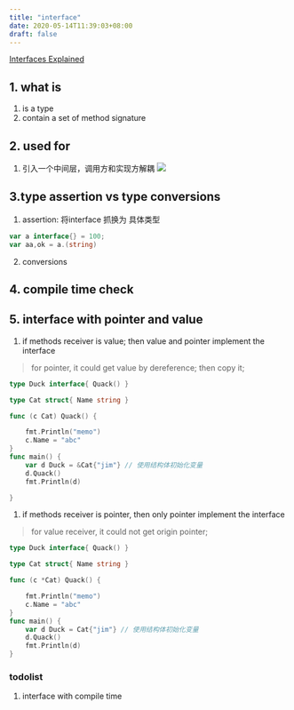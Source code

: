 ```yaml
---
title: "interface"
date: 2020-05-14T11:39:03+08:00
draft: false
---
```

[Interfaces Explained](https://www.alexedwards.net/blog/interfaces-explained)



## 1. what is 
1. is a type 
2. contain a set of method signature


## 2. used for

1. 引入一个中间层，调用方和实现方解耦
![](https://img.draveness.me/golang-interface.png)



## 3.type assertion  vs  type conversions

1. assertion:
   将interface 抓换为 具体类型
```go
var a interface{} = 100;
var aa,ok = a.(string)
```

2. conversions


## 4. compile time check


## 5. interface with pointer and  value

1. if methods receiver is value; then value and pointer implement the interface
> for pointer, it could get value by dereference; then copy it;

```go
type Duck interface{ Quack() }

type Cat struct{ Name string }

func (c Cat) Quack() {

	fmt.Println("memo")
	c.Name = "abc"
}
func main() {
	var d Duck = &Cat{"jim"} // 使用结构体初始化变量
	d.Quack()
	fmt.Println(d)

}

```

1. if methods receiver is pointer, then only pointer implement the interface

> for value receiver, it could not get origin pointer;

```go
type Duck interface{ Quack() }

type Cat struct{ Name string }

func (c *Cat) Quack() {

	fmt.Println("memo")
	c.Name = "abc"
}
func main() {
	var d Duck = Cat{"jim"} // 使用结构体初始化变量
	d.Quack()
	fmt.Println(d)
}

```





### todolist

1. interface with compile time

